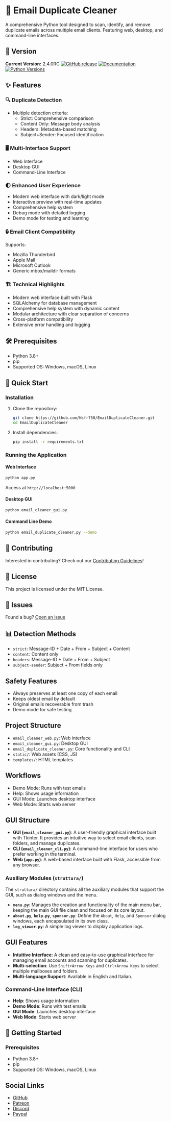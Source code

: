 # 📧 Email Duplicate Cleaner

A comprehensive Python tool designed to scan, identify, and remove duplicate emails across multiple email clients. Featuring web, desktop, and command-line interfaces.

## 🚀 Version

**Current Version:** 2.4.0RC
[![GitHub release](https://img.shields.io/badge/release-v2.3.3-blue)](https://github.com/Nsfr750/EmailDuplicateCleaner)
[![Documentation](https://img.shields.io/badge/docs-available-brightgreen)](https://github.com/Nsfr750/EmailDuplicateCleaner/blob/master/README.md)
[![Python Versions](https://img.shields.io/badge/python-3.8%20|%203.9%20|%203.10%20|%203.11%20|%203.12-blue)](https://www.python.org/)

## ✨ Features

### 🔍 Duplicate Detection

- Multiple detection criteria:
  - Strict: Comprehensive comparison
  - Content Only: Message body analysis
  - Headers: Metadata-based matching
  - Subject+Sender: Focused identification

### 🖥️ Multi-Interface Support

- Web Interface
- Desktop GUI
- Command-Line Interface

### 🌓 Enhanced User Experience

- Modern web interface with dark/light mode
- Interactive preview with real-time updates
- Comprehensive help system
- Debug mode with detailed logging
- Demo mode for testing and learning

### 🔒 Email Client Compatibility

Supports:

- Mozilla Thunderbird
- Apple Mail
- Microsoft Outlook
- Generic mbox/maildir formats

### 🏗️ Technical Highlights

- Modern web interface built with Flask
- SQLAlchemy for database management
- Comprehensive help system with dynamic content
- Modular architecture with clear separation of concerns
- Cross-platform compatibility
- Extensive error handling and logging

## 🛠️ Prerequisites

- Python 3.8+
- pip
- Supported OS: Windows, macOS, Linux

## 🚀 Quick Start

### Installation

1.  Clone the repository:

    ```bash
    git clone https://github.com/Nsfr750/EmailDuplicateCleaner.git
    cd EmailDuplicateCleaner
    ```

2.  Install dependencies:

    ```bash
    pip install -r requirements.txt
    ```

### Running the Application

#### Web Interface

```bash
python app.py
```

Access at `http://localhost:5000`

#### Desktop GUI

```bash
python email_cleaner_gui.py
```

#### Command Line Demo

```bash
python email_duplicate_cleaner.py --demo
```

## 🤝 Contributing

Interested in contributing? Check out our [Contributing Guidelines](CONTRIBUTING.md)!

## 📄 License

This project is licensed under the MIT License.

## 🐛 Issues

Found a bug? [Open an issue](https://github.com/Nsfr750/EmailDuplicateCleaner/issues)

## 📊 Detection Methods

- `strict`: Message-ID + Date + From + Subject + Content
- `content`: Content only
- `headers`: Message-ID + Date + From + Subject
- `subject-sender`: Subject + From fields only

## Safety Features

- Always preserves at least one copy of each email
- Keeps oldest email by default
- Original emails recoverable from trash
- Demo mode for safe testing

## Project Structure

- `email_cleaner_web.py`: Web interface
- `email_cleaner_gui.py`: Desktop GUI
- `email_duplicate_cleaner.py`: Core functionality and CLI
- `static/`: Web assets (CSS, JS)
- `templates/`: HTML templates

## Workflows

- Demo Mode: Runs with test emails
- Help: Shows usage information
- GUI Mode: Launches desktop interface
- Web Mode: Starts web server

## GUI Structure

- **GUI (`email_cleaner_gui.py`)**: A user-friendly graphical interface built with Tkinter. It provides an intuitive way to select email clients, scan folders, and manage duplicates.
- **CLI (`email_cleaner_cli.py`)**: A command-line interface for users who prefer working in the terminal.
- **Web (`app.py`)**: A web-based interface built with Flask, accessible from any browser.

### Auxiliary Modules (`struttura/`)

The `struttura/` directory contains all the auxiliary modules that support the GUI, such as dialog windows and the menu.

- **`menu.py`**: Manages the creation and functionality of the main menu bar, keeping the main GUI file clean and focused on its core layout.
- **`about.py`**, **`help.py`**, **`sponsor.py`**: Define the `About`, `Help`, and `Sponsor` dialog windows, each encapsulated in its own class.
- **`log_viewer.py`**: A simple log viewer to display application logs.

## GUI Features

- **Intuitive Interface**: A clean and easy-to-use graphical interface for managing email accounts and scanning for duplicates.
- **Multi-selection**: Use `Shift+Arrow Keys` and `Ctrl+Arrow Keys` to select multiple mailboxes and folders.
- **Multi-language Support**: Available in English and Italian.

### Command-Line Interface (CLI)

- **Help**: Shows usage information
- **Demo Mode**: Runs with test emails
- **GUI Mode**: Launches desktop interface
- **Web Mode**: Starts web server

## 🚀 Getting Started

### Prerequisites

- Python 3.8+
- pip
- Supported OS: Windows, macOS, Linux

## Social Links

- [GitHub](https://github.com/sponsors/Nsfr750)
- [Patreon](https://www.patreon.com/Nsfr750)
- [Discord](https://discord.gg/BvvkUEP9)
- [Paypal](https://paypal.me/3dmega)

